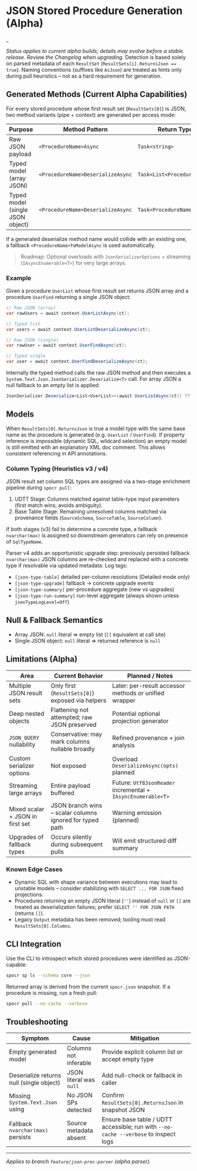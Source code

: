 # JSON Stored Procedure Generation (Alpha)

\_

_Status applies to current alpha builds; details may evolve before a stable release. Review the Changelog when upgrading._
Detection is based solely on parsed metadata of each `ResultSet` (`ResultSets[i].ReturnsJson == true`). Naming conventions (suffixes like `AsJson`) are treated as hints only during pull heuristics – not as a hard requirement for generation.

## Generated Methods (Current Alpha Capabilities)

For every stored procedure whose first result set (`ResultSets[0]`) is JSON, two method variants (pipe + context) are generated per access mode:

| Purpose                          | Method Pattern                    | Return Type                 |
| -------------------------------- | --------------------------------- | --------------------------- |
| Raw JSON payload                 | `<ProcedureName>Async`            | `Task<string>`              |
| Typed model (array JSON)         | `<ProcedureName>DeserializeAsync` | `Task<List<ProcedureName>>` |
| Typed model (single JSON object) | `<ProcedureName>DeserializeAsync` | `Task<ProcedureName>`       |

If a generated deserialize method name would collide with an existing one, a fallback `<ProcedureName>ToModelAsync` is used automatically.

> Roadmap: Optional overloads with `JsonSerializerOptions` + streaming (`IAsyncEnumerable<T>`) for very large arrays.

### Example

Given a procedure `UserList` whose first result set returns JSON array and a procedure `UserFind` returning a single JSON object:

```csharp
// Raw JSON (array)
var rawUsers = await context.UserListAsync(ct);

// Typed list
var users = await context.UserListDeserializeAsync(ct);

// Raw JSON (single)
var rawUser = await context.UserFindAsync(ct);

// Typed single
var user = await context.UserFindDeserializeAsync(ct);
```

Internally the typed method calls the raw JSON method and then executes a `System.Text.Json.JsonSerializer.Deserialize<T>` call. For array JSON a null fallback to an empty list is applied:

```csharp
JsonSerializer.Deserialize<List<UserList>>(await UserListAsync(ct)) ?? new List<UserList>();
```

## Models

When `ResultSets[0].ReturnsJson` is true a model type with the same base name as the procedure is generated (e.g. `UserList` / `UserFind`). If property inference is impossible (dynamic SQL, wildcard selection) an empty model is still emitted with an explanatory XML doc comment. This allows consistent referencing in API annotations.

### Column Typing (Heuristics v3 / v4)

JSON result set column SQL types are assigned via a two-stage enrichment pipeline during `spocr pull`:

1. UDTT Stage: Columns matched against table-type input parameters (first match wins; avoids ambiguity).
2. Base Table Stage: Remaining unresolved columns matched via provenance fields (`SourceSchema`, `SourceTable`, `SourceColumn`).

If both stages (v3) fail to determine a concrete type, a fallback `nvarchar(max)` is assigned so downstream generators can rely on presence of `SqlTypeName`.

Parser v4 adds an opportunistic upgrade step: previously persisted fallback `nvarchar(max)` JSON columns are re-checked and replaced with a concrete type if resolvable via updated metadata. Log tags:

- `[json-type-table]` detailed per-column resolutions (Detailed mode only)
- `[json-type-upgrade]` fallback -> concrete upgrade events
- `[json-type-summary]` per-procedure aggregate (new vs upgrades)
- `[json-type-run-summary]` run-level aggregate (always shown unless `jsonTypeLogLevel=Off`)

## Null & Fallback Semantics

- Array JSON: `null` literal ⇒ empty list (`[]` equivalent at call site)
- Single JSON object: `null` literal ⇒ returned reference is `null`

## Limitations (Alpha)

| Area                             | Current Behavior                                         | Planned / Notes                                              |
| -------------------------------- | -------------------------------------------------------- | ------------------------------------------------------------ |
| Multiple JSON result sets        | Only first (`ResultSets[0]`) exposed via helpers         | Later: per-result accessor methods or unified wrapper        |
| Deep nested objects              | Flattening not attempted; raw JSON preserved             | Potential optional projection generator                      |
| `JSON_QUERY` nullability         | Conservative: may mark columns nullable broadly          | Refined provenance + join analysis                           |
| Custom serializer options        | Not exposed                                              | Overload `DeserializeAsync(opts)` planned                    |
| Streaming large arrays           | Entire payload buffered                                  | Future: `Utf8JsonReader` incremental + `IAsyncEnumerable<T>` |
| Mixed scalar + JSON in first set | JSON branch wins – scalar columns ignored for typed path | Warning emission (planned)                                   |
| Upgrades of fallback types       | Occurs silently during subsequent pulls                  | Will emit structured diff summary                            |

### Known Edge Cases

- Dynamic SQL with shape variance between executions may lead to unstable models – consider stabilizing with `SELECT ... FOR JSON` fixed projections.
- Procedures returning an empty JSON literal (`''`) instead of `null` or `[]` are treated as deserialization failures; prefer `SELECT '' FOR JSON PATH` (returns `[]`).
- Legacy `Output` metadata has been removed; tooling must read `ResultSets[0].Columns`.

## CLI Integration

Use the CLI to introspect which stored procedures were identified as JSON-capable:

```bash
spocr sp ls --schema core --json
```

Returned array is derived from the current `spocr.json` snapshot. If a procedure is missing, run a fresh pull:

```bash
spocr pull --no-cache --verbose
```

## Troubleshooting

| Symptom                                  | Cause                   | Mitigation                                                                           |
| ---------------------------------------- | ----------------------- | ------------------------------------------------------------------------------------ |
| Empty generated model                    | Columns not inferable   | Provide explicit column list or accept empty type                                    |
| Deserialize returns null (single object) | JSON literal was `null` | Add null-check or fallback in caller                                                 |
| Missing `System.Text.Json` using         | No JSON SPs detected    | Confirm `ResultSets[0].ReturnsJson` in snapshot JSON                                 |
| Fallback `nvarchar(max)` persists        | Source metadata absent  | Ensure base table / UDTT accessible; run with `--no-cache --verbose` to inspect logs |

---

_Applies to branch `feature/json-proc-parser` (alpha parser)._
